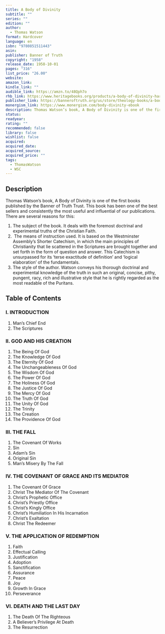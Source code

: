 ```yaml
---
title: A Body of Divinity
subtitle: ""
series: ""
edition: ""
author:
  - Thomas Watson
format: Hardcover
language: en
isbn: "9780851511443"
asin: 
publisher: Banner of Truth
copyright: "1958"
release_date: 1958-10-01
pages: "316"
list_price: "26.00"
website: 
amazon_link: 
kindle_link: ""
audible_link: https://amzn.to/48Qph7o
rhb_link: https://www.heritagebooks.org/products/a-body-of-divinity-hardcover-watson.html
publisher_link: https://banneroftruth.org/us/store/theology-books/a-body-of-divinity/
monergism_link: https://www.monergism.com/body-divinity-ebook
description: Thomas Watson’s book, A Body of Divinity is one of the first books published by the Banner of Truth Trust. This book has been one of the best sellers and consistently the most useful and influential of our publications.
status: 
readyear: 
rating: ""
recommended: false
library: false
wishlist: false
acquired: 
acquired_date: 
acquired_source: 
acquired_price: ""
tags:
  - ThomasWatson
  - WSC
---
```

## Description

Thomas Watson’s book, A Body of Divinity is one of the first books published by the Banner of Truth Trust. This book has been one of the best sellers and consistently the most useful and influential of our publications. There are several reasons for this:

1. The subject of the book. It deals with the foremost doctrinal and experimental truths of the Christian Faith.
2.  The means of instruction used. It is based on the Westminster Assembly’s Shorter Catechism, in which the main principles of Christianity that lie scattered in the Scriptures are brought together and set forth in the form of question and answer. This Catechism is unsurpassed for its ‘terse exactitude of definition’ and ‘logical elaboration’ of the fundamentals.
3. The style of the author. Watson conveys his thorough doctrinal and experimental knowledge of the truth in such an original, concise, pithy, pungent, racy, rich and illustrative style that he is rightly regarded as the most readable of the Puritans.

## Table of Contents

### I. INTRODUCTION

1. Man’s Chief End
2. The Scriptures

### II. GOD AND HIS CREATION

1. The Being Of God
2. The Knowledge Of God
3. The Eternity Of God
4. The Unchangeableness Of God
5. The Wisdom Of God
6. The Power Of God
7. The Holiness Of God
8. The Justice Of God
9. The Mercy Of God
10. The Truth Of God
11. The Unity Of God
12. The Trinity
13. The Creation
14. The Providence Of God

### III. THE FALL

1. The Covenant Of Works
2. Sin
3. Adam’s Sin
4. Original Sin
5. Man’s Misery By The Fall

### IV. THE COVENANT OF GRACE AND ITS MEDIATOR

1. The Covenant Of Grace
2. Christ The Mediator Of The Covenant
3. Christ’s Prophetic Office
4. Christ’s Priestly Office
5. Christ’s Kingly Office
6. Christ’s Humiliation In His Incarnation
7. Christ’s Exaltation
8. Christ The Redeemer

### V. THE APPLICATION OF REDEMPTION

1. Faith
2. Effectual Calling
3. Justification
4. Adoption
5. Sanctification
6. Assurance
7. Peace
8. Joy
9. Growth In Grace
10. Perseverance

### VI. DEATH AND THE LAST DAY

1. The Death Of The Righteous
2. A Believer’s Privilege At Death
3. The Resurrection